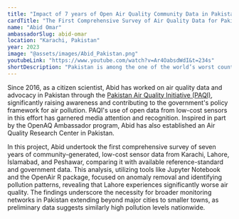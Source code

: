 ```yaml
---
title: "Impact of 7 years of Open Air Quality Community Data in Pakistan"
cardTitle: "The First Comprehensive Survey of Air Quality Data for Pakistan"
name: "Abid Omar"
ambassadorSlug: abid-omar
location: "Karachi, Pakistan"
year: 2023
image: "@assets/images/Abid_Pakistan.png"
youtubeLink: "https://www.youtube.com/watch?v=Ar4OabsdWdI&t=234s"
shortDescription: "Pakistan is among the one of the world’s worst countries for air pollution. To help bolster monitoring, Abid Omar built Pakistan’s first comprehensive air quality survey by analyzing seven years of low-cost sensor data. His findings reveal that Lahore experiences significantly worse air quality and also highlights the need for expanding monitoring into smaller towns."
---
```


Since 2016, as a citizen scientist, Abid has worked on air quality data and advocacy in Pakistan through the
<a href="https://pakairquality.com/" target="_blank" rel="noreferrer noopener">Pakistan Air Quality Initiative (PAQI)</a>, significantly raising awareness and contributing to the government's policy framework for air pollution. PAQI's use of open data from low-cost sensors in this effort has garnered media attention and recognition. Inspired in part by the OpenAQ Ambassador program, Abid has also established an Air Quality Research Center in Pakistan.

In this project, Abid undertook the first comprehensive survey of seven years of community-generated, low-cost sensor data from Karachi, Lahore, Islamabad, and Peshawar, comparing it with available reference-standard and government data. This analysis, utilizing tools like Jupyter Notebook and the OpenAir R package, focused on anomaly removal and identifying pollution patterns, revealing that Lahore experiences significantly worse air quality. The findings underscore the necessity for broader monitoring networks in Pakistan extending beyond major cities to smaller towns, as preliminary data suggests similarly high pollution levels nationwide.

